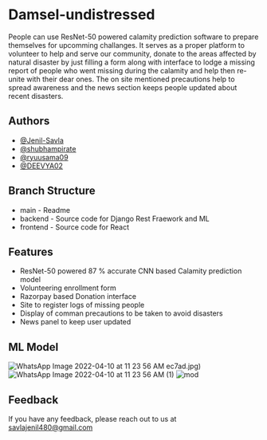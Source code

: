 
# Damsel-undistressed

People can use ResNet-50 powered calamity prediction software to prepare themselves for upcomming challanges. It serves as a proper platform to volunteer to help and serve our community, donate to the areas affected by natural disaster by just filling a form along with interface to lodge a missing report of people who went missing during the calamity and help then re-unite with their dear ones. The on site mentioned precautions help to spread awareness and the news section keeps people updated about recent disasters. 

## Authors

- [@Jenil-Savla](https://www.github.com/Jenil-Savla) 
- [@shubhampirate](https://www.github.com/shubhampirate)
- [@ryuusama09](https://www.github.com/ryuusama09)
- [@DEEVYA02](https://github.com/DEEVYA02)


## Branch Structure

- main - Readme
- backend - Source code for Django Rest Fraework and ML
- frontend - Source code for React




## Features

- ResNet-50 powered 87 % accurate CNN based Calamity prediction model
- Volunteering enrollment form
- Razorpay based Donation interface
- Site to register logs of missing people
- Display of comman precautions to be taken to avoid disasters
- News panel to keep user updated

## ML Model
![WhatsApp Image 2022-04-10 at 11 23 56 AM](https://user-images.githubusercontent.com/85385544/162604880-7d5798ae-35f3-48d2-b897-b02915f73f59.jpeg)
ec7ad.jpg)
![WhatsApp Image 2022-04-10 at 11 23 56 AM (1)](https://user-images.githubusercontent.com/85385544/162604890-aee01b1c-72fc-48de-a5bd-a94e657395e9.jpeg)
![mod](https://user-images.githubusercontent.com/85385544/162604975-38a95343-ce96-4daf-94b8-e2459aa36d1d.jpg)




## Feedback

If you have any feedback, please reach out to us at savlajenil480@gmail.com

